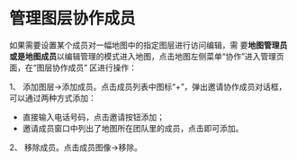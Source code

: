 # 管理图层协作成员

如果需要设置某个成员对一幅地图中的指定图层进行访问编辑，需 要**地图管理员或是地图成员**以编辑管理的模式进入地图，点击地图左侧菜单“协作”进入管理页面，在“图层协作成员” 区进行操作：

1、 添加图层->添加成员。点击成员列表中图标“+”，弹出邀请协作成员对话框，可以通过两种方式添加：

- 直接输入电话号码，点击邀请按钮添加； 
- 邀请成员窗口中列出了地图所在团队里的成员，点击即可添加。

2、 移除成员。点击成员图像->移除。

